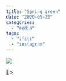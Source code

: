 ```yaml
---
title: "Spring green"
date: "2020-05-25"
categories: 
  - "media"
tags: 
  - "ifttt"
  - "instagram"
---
```


![](images/Mathew-Ingram-on-Instagram-“Spring-green”.png)

\]\]>
